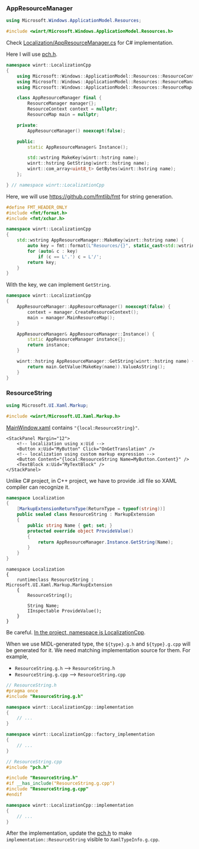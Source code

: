 
### AppResourceManager

```csharp
using Microsoft.Windows.ApplicationModel.Resources;
```

```c++
#include <winrt/Microsoft.Windows.ApplicationModel.Resources.h>
```

Check [Localization/AppResourceManager.cs](../Localization/AppResourceManager.cs) for C# implementation.

Here I will use [pch.h](./pch.h).

```c++
namespace winrt::LocalizationCpp
{
    using Microsoft::Windows::ApplicationModel::Resources::ResourceContext;
    using Microsoft::Windows::ApplicationModel::Resources::ResourceManager;
    using Microsoft::Windows::ApplicationModel::Resources::ResourceMap;

    class AppResourceManager final {
        ResourceManager manager{};
        ResourceContext context = nullptr;
        ResourceMap main = nullptr;

    private:
        AppResourceManager() noexcept(false);

    public:
        static AppResourceManager& Instance();

        std::wstring MakeKey(winrt::hstring name);
        winrt::hstring GetString(winrt::hstring name);
        winrt::com_array<uint8_t> GetBytes(winrt::hstring name);
    };

} // namespace winrt::LocalizationCpp
```

Here, we will use https://github.com/fmtlib/fmt for string generation.

```c++
#define FMT_HEADER_ONLY
#include <fmt/format.h>
#include <fmt/xchar.h>

namespace winrt::LocalizationCpp
{
    std::wstring AppResourceManager::MakeKey(winrt::hstring name) {
        auto key = fmt::format(L"Resources/{}", static_cast<std::wstring_view>(name));
        for (auto& c : key)
            if (c == L'.') c = L'/';
        return key;
    }
}
```

With the key, we can implement `GetString`.

```c++
namespace winrt::LocalizationCpp
{
    AppResourceManager::AppResourceManager() noexcept(false) {
        context = manager.CreateResourceContext();
        main = manager.MainResourceMap();
    }

    AppResourceManager& AppResourceManager::Instance() {
        static AppResourceManager instance{};
        return instance;
    }

    winrt::hstring AppResourceManager::GetString(winrt::hstring name) {
        return main.GetValue(MakeKey(name)).ValueAsString();
    }
}
```

### ResourceString

```csharp
using Microsoft.UI.Xaml.Markup;
```

```c++
#include <winrt/Microsoft.UI.Xaml.Markup.h>
```

[MainWindow.xaml](./MainWindow.xaml) contains `"{local:ResourceString}"`.

```xaml
<StackPanel Margin="12">
    <!-- localization using x:Uid -->
    <Button x:Uid="MyButton" Click="OnGetTranslation" />
    <!-- localization using custom markup expression -->
    <Button Content="{local:ResourceString Name=MyButton.Content}" />
    <TextBlock x:Uid="MyTextBlock" />
</StackPanel>
```

Unlike C# project, in C++ project, we have to provide .idl file so XAML compiler can recognize it.

```csharp
namespace Localization
{
    [MarkupExtensionReturnType(ReturnType = typeof(string))]
    public sealed class ResourceString : MarkupExtension
    {
        public string Name { get; set; }
        protected override object ProvideValue()
        {
            return AppResourceManager.Instance.GetString(Name);
        }
    }
}
```

```midl
namespace Localization
{
    runtimeclass ResourceString : Microsoft.UI.Xaml.Markup.MarkupExtension
    {
        ResourceString();

        String Name;
        IInspectable ProvideValue();
    }
}
```

Be careful. [In the project, namespace is LocalizationCpp](./ResourceString.idl).

When we use MIDL-generated type, the `${type}.g.h` and `${type}.g.cpp` will be generated for it.
We need matching implementation source for them.
For example, 

* `ResourceString.g.h` --> `ResourceString.h`
* `ResourceString.g.cpp` --> `ResourceString.cpp`

```c++
// ResourceString.h
#pragma once
#include "ResourceString.g.h"

namespace winrt::LocalizationCpp::implementation
{
    // ...
}

namespace winrt::LocalizationCpp::factory_implementation
{
    // ...
}
```

```c++
// ResourceString.cpp
#include "pch.h"

#include "ResourceString.h"
#if __has_include("ResourceString.g.cpp")
#include "ResourceString.g.cpp"
#endif

namespace winrt::LocalizationCpp::implementation
{
    // ...
}
```

After the implementation, update the [pch.h](./pch.h) to make `implementation::ResourceString` visible to `XamlTypeInfo.g.cpp`.
